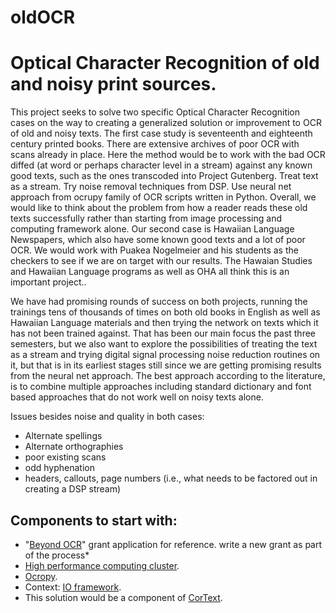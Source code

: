 # oldOCR
# Optical Character Recognition of old and noisy print sources.

This project seeks to solve two specific Optical Character Recognition cases on the way to creating a generalized solution or improvement to OCR of old and noisy texts.  The first case study is seventeenth and eighteenth century printed books.  There are extensive archives of poor OCR with scans already in place.  Here the method would be to work with the bad OCR diffed (at word or perhaps character level in a stream) against any known good texts, such as the ones transcoded into Project Gutenberg.  Treat text as a stream.  Try noise removal techniques from DSP.  Use neural net approach from ocrupy family of OCR scripts written in Python.  Overall, we would like to think about the problem from how a reader reads these old texts successfully rather than starting from image processing and computing framework alone.  Our second case is Hawaiian Language Newspapers, which also have some known good texts and a lot of poor OCR.  We would work with Puakea Nogelmeier and his students as the checkers to see if we are on target with our results. The Hawaian Studies and Hawaiian Language programs as well as OHA all think this is an important project..  

We have had promising rounds of success on both projects, running the trainings tens of thousands of times on both old books in English as well as Hawaiian Language materials and then trying the network on texts which it has not been trained against. That has been our main focus the past three semesters, but we also want to explore the possibilities of treating the text as a stream and trying digital signal processing noise reduction routines on it, but that is in its earliest stages still since we are getting promising results from the neural net approach.  The best approach according to the literature, is to combine multiple approaches including standard dictionary and font based approaches that do not work well on noisy texts alone.  

Issues besides noise and quality in both cases:  
* Alternate spellings
* Alternate orthographies
* poor existing scans
* odd hyphenation
* headers, callouts, page numbers (i.e., what needs to be factored out in creating a DSP stream)

## Components to start with:  
* "[Beyond OCR](https://github.com/digiah/2do/issues/69)" grant application for reference.
  write a new grant as part of the process*
* [High performance computing cluster](https://github.com/digiah/2do/issues/70).
* [Ocropy](https://github.com/tmbdev/ocropy).
* Context: [IO framework](https://github.com/digiah/IO/issues/2).
* This solution would be a component of [CorText](https://github.com/digiah/cortext/issues/6).
